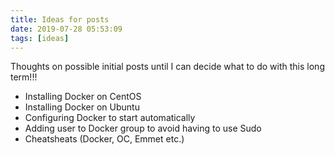 ```yaml
---
title: Ideas for posts
date: 2019-07-28 05:53:09
tags: [ideas]
---
```

Thoughts on possible initial posts until I can decide what to do with this long term!!!

* Installing Docker on CentOS
* Installing Docker on Ubuntu
* Configuring Docker to start automatically
* Adding user to Docker group to avoid having to use Sudo
* Cheatsheats (Docker, OC, Emmet etc.)
